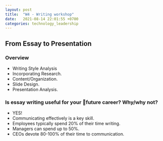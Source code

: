```yaml
---
layout: post
title:  "W4 - Writing workshop"
date:   2021-08-14 22:01:55 +0700
categories: technology_leadership
---
```


## From Essay to Presentation

### Overview
- Writing Style Analysis
- Incorporating Research.
- Content/Organization.
- Slide Design.
- Presentation Analysis.

### Is essay writing useful for your future career? Why/why not?
- YES!
- Communicating effectively is a key skill.
- Employees typically spend 20% of their time writing.
- Managers can spend up to 50%.
- CEOs devote 80-100% of their time to communication.
